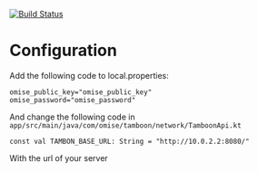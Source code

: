[![Build Status](https://travis-ci.org/gahfy/tamboon.svg?branch=master)](https://travis-ci.org/gahfy/tamboon)

# Configuration

Add the following code to local.properties:

```
omise_public_key="omise_public_key"
omise_password="omise_password"
```

And change the following code in `app/src/main/java/com/omise/tamboon/network/TamboonApi.kt`

```
const val TAMBON_BASE_URL: String = "http://10.0.2.2:8080/"
```

With the url of your server
